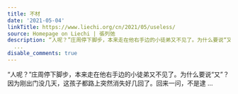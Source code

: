 ```yaml
---
title: 不材
date: '2021-05-04'
linkTitle: https://www.liechi.org/cn/2021/05/useless/
source: Homepage on Liechi | 張列弛
description: “人呢？”庄周停下脚步，本来走在他右手边的小徒弟又不见了。为什么要说“又”？因为刚出门没几天，这孩子都路上突然消失好几回了。回来一问，不是逮
  ...
disable_comments: true
---
```

“人呢？”庄周停下脚步，本来走在他右手边的小徒弟又不见了。为什么要说“又”？因为刚出门没几天，这孩子都路上突然消失好几回了。回来一问，不是逮 ...